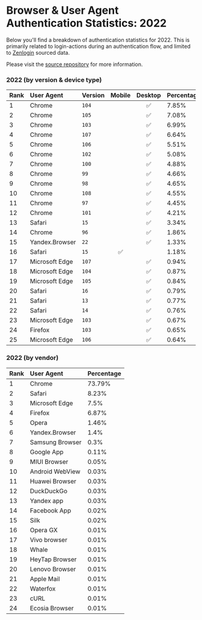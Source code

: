# Browser & User Agent Authentication Statistics: 2022

Below you'll find a breakdown of authentication statistics for
2022. This is primarily related to login-actions during an
authentication flow, and limited to <a href="https://zenlogin.co"/>Zenlogin</a>
sourced data.

Please visit the
<a href="https://github.com/zenlogin/browser-user-agent-authentication-statistics">source repository</a>
for more information.

### 2022 (by version & device type)
| Rank | User Agent | Version | Mobile | Desktop | Percentage |
| :--- | :--- | :--- | :---: | :---: | :--- |
| 1 | Chrome | `104` | | ✅ | 7.85% |
| 2 | Chrome | `105` | | ✅ | 7.08% |
| 3 | Chrome | `103` | | ✅ | 6.99% |
| 4 | Chrome | `107` | | ✅ | 6.64% |
| 5 | Chrome | `106` | | ✅ | 5.51% |
| 6 | Chrome | `102` | | ✅ | 5.08% |
| 7 | Chrome | `100` | | ✅ | 4.88% |
| 8 | Chrome | `99` | | ✅ | 4.66% |
| 9 | Chrome | `98` | | ✅ | 4.65% |
| 10 | Chrome | `108` | | ✅ | 4.55% |
| 11 | Chrome | `97` | | ✅ | 4.45% |
| 12 | Chrome | `101` | | ✅ | 4.21% |
| 13 | Safari | `15` | | ✅ | 3.34% |
| 14 | Chrome | `96` | | ✅ | 1.86% |
| 15 | Yandex.Browser | `22` | | ✅ | 1.33% |
| 16 | Safari | `15` | ✅ | | 1.18% |
| 17 | Microsoft Edge | `107` | | ✅ | 0.94% |
| 18 | Microsoft Edge | `104` | | ✅ | 0.87% |
| 19 | Microsoft Edge | `105` | | ✅ | 0.84% |
| 20 | Safari | `16` | | ✅ | 0.79% |
| 21 | Safari | `13` | | ✅ | 0.77% |
| 22 | Safari | `14` | | ✅ | 0.76% |
| 23 | Microsoft Edge | `103` | | ✅ | 0.67% |
| 24 | Firefox | `103` | | ✅ | 0.65% |
| 25 | Microsoft Edge | `106` | | ✅ | 0.64% |

### 2022 (by vendor)
| Rank | User Agent | Percentage |
| :--- | :--- | :--- |
| 1 | Chrome | 73.79% |
| 2 | Safari | 8.23% |
| 3 | Microsoft Edge | 7.5% |
| 4 | Firefox | 6.87% |
| 5 | Opera | 1.46% |
| 6 | Yandex.Browser | 1.4% |
| 7 | Samsung Browser | 0.3% |
| 8 | Google App | 0.11% |
| 9 | MIUI Browser | 0.05% |
| 10 | Android WebView | 0.03% |
| 11 | Huawei Browser | 0.03% |
| 12 | DuckDuckGo | 0.03% |
| 13 | Yandex app | 0.03% |
| 14 | Facebook App | 0.02% |
| 15 | Silk | 0.02% |
| 16 | Opera GX | 0.01% |
| 17 | Vivo browser | 0.01% |
| 18 | Whale | 0.01% |
| 19 | HeyTap Browser | 0.01% |
| 20 | Lenovo Browser | 0.01% |
| 21 | Apple Mail | 0.01% |
| 22 | Waterfox | 0.01% |
| 23 | cURL | 0.01% |
| 24 | Ecosia Browser | 0.01% |
